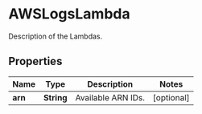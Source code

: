 

# AWSLogsLambda

Description of the Lambdas.

## Properties

Name | Type | Description | Notes
------------ | ------------- | ------------- | -------------
**arn** | **String** | Available ARN IDs. |  [optional]



